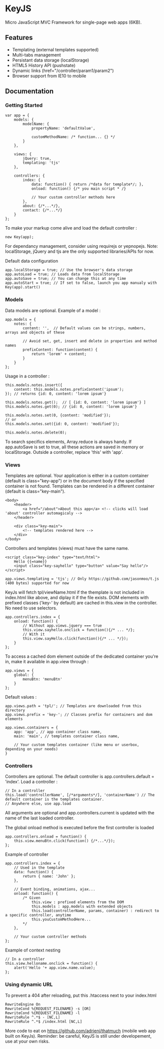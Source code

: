 # KeyJS

Micro JavaScript MVC Framework for single-page web apps (6KB).
 
## Features

- Templating (external templates supported)
- Multi-tabs management
- Persistant data storage (localStorage)
- HTML5 History API (pushstate)
- Dynamic links (href="/controller/param1/param2")
- Browser support from IE10 to mobile

## Documentation

### Getting Started

    var app = {
        models: {
            modelName: {
                propertyName: 'defaultValue',

                customMethodName: /* function... {} */
            }
        },

        views: {
            jQuery: true,
            templating: 'tjs'
        },

        controllers: {
            index: {
                data: function() { return /*data for template*/; },
                onload: function() {/* you main script * /}

                // Your custom controller methods here
            },
            about: {/*...*/},
            contact: {/*...*/}
        }
    };

To make your markup come alive and load the default controller :

    new Key(app);
    
For dependancy management, consider using requirejs or yepnopejs. Note: localStorage, jQuery and tjs are the only supported libraries/APIs for now.
    
Default data configuration

    app.localStorage = true; // Use the browser's data storage
    app.autoLoad = true; // Loads data from localStorage
    app.autoSave = true; // You can change this at any time
    app.autoStart = true; // If set to false, launch you app manualy with Key(app).start()

### Models

Data models are optional. Example of a model :

    app.models = {
        notes: {
            content: '',  // Default values can be strings, numbers, arrays and objects of these
            
            // Avoid set, get, insert and delete in properties and method names
            prefixContent: function(content) {
                return 'lorem' + content;
            }
        }
    };

Usage in a controller :

    this.models.notes.insert({
        content: this.models.notes.prefixContent('ipsum');
    }); // returns {id: 0, content: 'lorem ipsum'}
    
    this.models.notes.get();  // [ {id: 0, content: 'lorem ipsum'} ]
    this.models.notes.get(0); // {id: 0, content: 'lorem ipsum'}
    
    this.models.notes.set(0, {content: 'modified'});
    // or
    this.models.notes.set({id: 0, content: 'modified'});

    this.models.notes.delete(0);
    
To search specifics elements, Array.reduce is always handy. If app.autoSave is set to true, all these actions are saved in memory or localStorage. Outside a controller, replace 'this' with 'app'.

### Views

Templates are optional. Your application is either in a custom container (default is class="key-app") or in the document body if the specified container is not found.
Templates can be rendered in a different container (default is class="key-main").

    <body>
        <header> 
            <a href="/about">About this app</a> <!-- clicks will load 'about' controller automagicaly -->
        </header>

        <div class="key-main">
            <!-- templates rendered here -->
        </div>
    </body>
    
Controllers and templates (views) must have the same name.

    <script class="key-index" type="text/html">
        Hello {{=name}}
        <input class="key-sayhello" type="button" value="Say hello"/>
    </script>

    app.views.templating = 'tjs'; // Only https://github.com/jasonmoo/t.js (400 bytes) supported for now

KeyJs will fetch tpl/viewName.html if the themplate is not included in index.html like above, and diplay it if the file exists. DOM elements with prefixed classes ('key-' by default) are cached in this.view in the controller. No need to use selectors.

    app.controllers.index = {
        onload: function() {
            // Without app.views.jquery === true
            this.view.sayhello.onclick = function(){/* ... */};
            // With it
            this.view.sayHello.click(function(){/* ... */});
        }
    };

To access a cached dom element outside of the dedicated container you're in, make it available  in app.view through :

    app.views = {
        global: {
            menuBtn: 'menuBtn'
        }
    };
    
Default values :

    app.views.path = 'tpl/'; // Templates are downloaded from this directory
    app.views.prefix = 'key-'; // Classes prefix for containers and dom elements

    app.views.containers = {
        app: 'app', // app container class name,
        main: 'main', // templates container class name,

        // Your custom templates container (like menu or userbox, depending on your needs)
    }

### Controllers
    
Controllers are optional. The default controller is app.controllers.default = 'index'.
Load a controller :

    // In a controller
    this.load('controllerName', [/*arguments*/], 'containerName') // The default container is the templates container.
    // Anywhere else, use app.load

All arguments are optional and app.controllers.current is updated with the name of the last loaded controller. 

The global onload method is executed before the first controller is loaded

    app.controllers.onload = function() {
        this.view.menuBtn.click(function() {/*...*/});
    };

Example of controller

    app.controllers.index = {
        // Used in the template
        data: function() {
            return { name: 'John' };
        },

        // Event binding, animations, ajax...
        onload: function() {
            /* Given 
                this.view : prefixed elements from the DOM
                this.models : app.models with extended objects
                this.load(controllerName, params, container) : redirect to a specific controller, anytime
                this.youCustomMethodHere...
            */
        },

        // Your custom controller methods
    };

Example of context nesting
    
    // In a controller
    this.view.helloname.onclick = function() { 
        alert('Hello '+ app.view.name.value);
    };    
    
### Using dynamic URL

To prevent a 404 after reloading, put this .htaccess next to your index.html

    RewriteEngine On
    RewriteCond %{REQUEST_FILENAME} -s [OR]
    RewriteCond %{REQUEST_FILENAME} -l
    RewriteRule ^.*$ - [NC,L]
    RewriteRule ^.*$ /index.html [NC,L]

More code to eat on https://github.com/adrienj/thatmuch (mobile web app built on KeyJs).
Reminder: be careful, KeyJS is still under developement, use at your own risks. 
